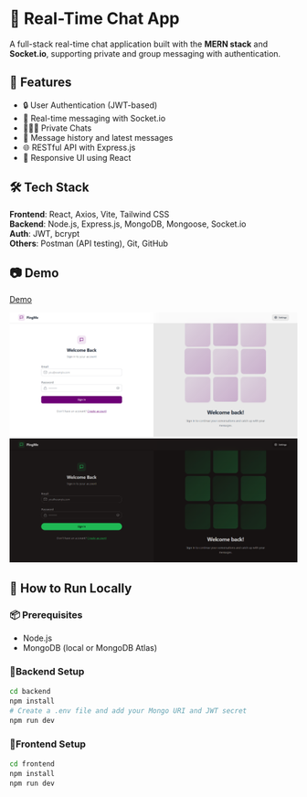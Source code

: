 # 💬 Real-Time Chat App

A full-stack real-time chat application built with the **MERN stack** and **Socket.io**, supporting private and group messaging with authentication.

## 🚀 Features

- 🔒 User Authentication (JWT-based)
- 💬 Real-time messaging with Socket.io
- 🧑‍🤝‍🧑 Private Chats
- 📄 Message history and latest messages
- 🌐 RESTful API with Express.js
- 🎨 Responsive UI using React

## 🛠️ Tech Stack

**Frontend**: React, Axios, Vite, Tailwind CSS  
**Backend**: Node.js, Express.js, MongoDB, Mongoose, Socket.io  
**Auth**: JWT, bcrypt  
**Others**: Postman (API testing), Git, GitHub

## 📷 Demo

[Demo](https://chat-app-ivhk.onrender.com/)


![Chat App Screenshot](screenshot_light.png)
![Chat App Screenshot](screenshot.png)



## 🧪 How to Run Locally
### 📦 Prerequisites
- Node.js
- MongoDB (local or MongoDB Atlas)

### 🔧Backend Setup

```bash
cd backend
npm install
# Create a .env file and add your Mongo URI and JWT secret
npm run dev
```

### 🔧Frontend Setup
```bash
cd frontend
npm install
npm run dev


